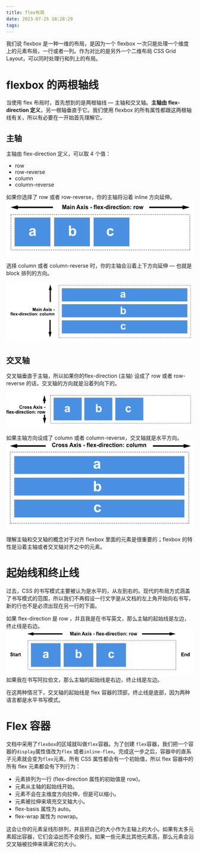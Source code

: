 ```yaml
---
title: flex布局
date: 2023-07-25 18:28:29
tags:
---
```



我们说 flexbox 是一种一维的布局，是因为一个 flexbox 一次只能处理一个维度上的元素布局，一行或者一列。作为对比的是另外一个二维布局 CSS Grid Layout，可以同时处理行和列上的布局。

# flexbox 的两根轴线
当使用 flex 布局时，首先想到的是两根轴线 — 主轴和交叉轴。**主轴由 flex-direction 定义**，另一根轴垂直于它。我们使用 flexbox 的所有属性都跟这两根轴线有关，所以有必要在一开始首先理解它。

## 主轴

主轴由 flex-direction 定义，可以取 4 个值：
+ row
+ row-reverse
+ column
+ column-reverse
  
如果你选择了 row 或者 row-reverse，你的主轴将沿着 inline 方向延伸。
![图 0](../../../images/3e36d0e94c21fe3663a00ab2ff0d7c7cbccb246f897a7e36febc8a50d3bba7a8.png)  

选择 column 或者 column-reverse 时，你的主轴会沿着上下方向延伸 — 也就是 block 排列的方向。

![图 1](../../../images/0234ac4fbb2520dd27a685ad671962718aaf3dcfb37d8af61ebf49a820b057be.png)  

## 交叉轴
交叉轴垂直于主轴，所以如果你的flex-direction (主轴) 设成了 row 或者 row-reverse 的话，交叉轴的方向就是沿着列向下的。

![图 2](../../../images/f9c6ce02dca6af6bbd3544a265f4793edbc2e0d28d520880255d6fc3ea44120a.png)  

如果主轴方向设成了 column 或者 column-reverse，交叉轴就是水平方向。
![图 3](../../../images/57fc207072143e04b94a6224c9e8ffba413efdacb3d0cc520f6a4baab922d4a9.png)  

理解主轴和交叉轴的概念对于对齐 flexbox 里面的元素是很重要的；flexbox 的特性是沿着主轴或者交叉轴对齐之中的元素。

# 起始线和终止线

过去，CSS 的书写模式主要被认为是水平的，从左到右的。现代的布局方式涵盖了书写模式的范围，所以我们不再假设一行文字是从文档的左上角开始向右书写，新的行也不是必须出现在另一行的下面。

如果 flex-direction 是 row ，并且我是在书写英文，那么主轴的起始线是左边，终止线是右边。
![图 4](../../../images/013a3fcd15f1a891c7f058aea7734ce4fdaa5e25b84b142c6cf36af095021eee.png)  
如果我在书写阿拉伯文，那么主轴的起始线是右边，终止线是左边。

在这两种情况下，交叉轴的起始线是 flex 容器的顶部，终止线是底部，因为两种语言都是水平书写模式。

# Flex 容器

文档中采用了`flexbox`的区域就叫做`flex`容器。为了创建 `flex`容器，我们把一个容器的`display`属性值改为`flex` 或者`inline-flex`。完成这一步之后，容器中的直系子元素就会变为`flex`元素。所有 CSS 属性都会有一个初始值，所以 flex 容器中的所有 flex 元素都会有下列行为：

+ 元素排列为一行 (flex-direction 属性的初始值是 row)。
+ 元素从主轴的起始线开始。
+ 元素不会在主维度方向拉伸，但是可以缩小。
+ 元素被拉伸来填充交叉轴大小。
+ flex-basis 属性为 auto。
+ flex-wrap 属性为 nowrap。
  
这会让你的元素呈线形排列，并且把自己的大小作为主轴上的大小。如果有太多元素超出容器，它们会溢出而不会换行。如果一些元素比其他元素高，那么元素会沿交叉轴被拉伸来填满它的大小。



